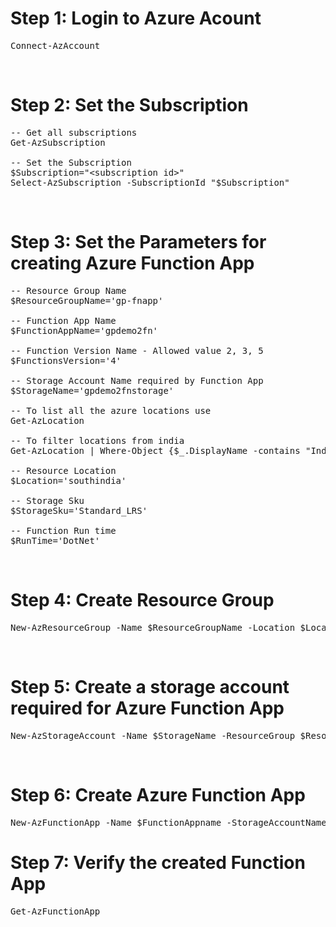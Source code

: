 # Step 1: Login to Azure Acount
<pre>
Connect-AzAccount
</pre>
<br />

# Step 2: Set the Subscription
<pre>
<span class='comment'>-- Get all subscriptions </span>
Get-AzSubscription 

<span class='comment'>-- Set the Subscription</span>
$Subscription="&lt;subscription id&gt;"
Select-AzSubscription -SubscriptionId "$Subscription"
</pre>
<br />

# Step 3: Set the Parameters for creating Azure Function App
<pre>
<span class='comment'>-- Resource Group Name </span>
$ResourceGroupName='gp-fnapp'

<span class='comment'>-- Function App Name </span>
$FunctionAppName='gpdemo2fn'

<span class='comment'>-- Function Version Name - Allowed value 2, 3, 5 </span>
$FunctionsVersion='4'

<span class='comment'>-- Storage Account Name required by Function App </span>
$StorageName='gpdemo2fnstorage'

<span class='comment'>-- To list all the azure locations use</span>
Get-AzLocation

<span class='comment'>-- To filter locations from india </span>
Get-AzLocation | Where-Object {$_.DisplayName -contains "India"} 

<span class='comment'>-- Resource Location </span>
$Location='southindia'

<span class='comment'>-- Storage Sku </span>
$StorageSku='Standard_LRS'

<span class='comment'>-- Function Run time</span>
$RunTime='DotNet'
</pre>
<br />

# Step 4: Create Resource Group
<pre>
New-AzResourceGroup -Name $ResourceGroupName -Location $Location
</pre>
<br />

# Step 5: Create a storage account required for Azure Function App
<pre>
New-AzStorageAccount -Name $StorageName -ResourceGroup $ResourceGroupName -Location $Location -SkuName $StorageSku
</pre>
<br />

# Step 6: Create Azure Function App
<pre>
New-AzFunctionApp -Name $FunctionAppname -StorageAccountName $StorageName -Location $Location -ResourceGroupName $ResourceGroupName -FunctionsVersion $FunctionsVersion -RunTime $RunTime
</pre>

# Step 7: Verify the created Function App
<pre>
Get-AzFunctionApp
